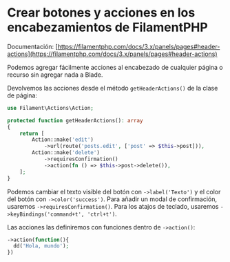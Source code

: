 # Crear botones y acciones en los encabezamientos de FilamentPHP

Documentación: [https://filamentphp.com/docs/3.x/panels/pages#header-actions](https://filamentphp.com/docs/3.x/panels/pages#header-actions)


Podemos agregar fácilmente acciones al encabezado de cualquier página o recurso sin agregar nada a Blade.

Devolvemos las acciones desde el método `getHeaderActions()` de la clase de página:

``` php
use Filament\Actions\Action;

protected function getHeaderActions(): array
{
    return [
        Action::make('edit')
            ->url(route('posts.edit', ['post' => $this->post])),
        Action::make('delete')
            ->requiresConfirmation()
            ->action(fn () => $this->post->delete()),
    ];
}
```

Podemos cambiar el texto visible del botón con `->label('Texto')` y el color del botón con `->color('success')`. Para añadir un modal de confirmación, usaremos `->requiresConfirmation()`. Para los atajos de teclado, usaremos `->keyBindings('command+t', 'ctrl+t')`.

Las acciones las definiremos con funciones dentro de `->action()`:

``` php
->action(function(){
  dd('Hola, mundo');
})
```
